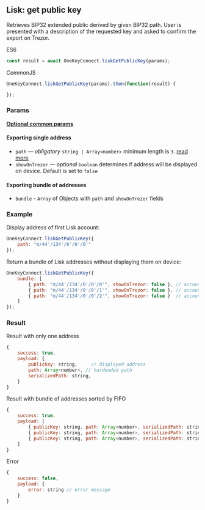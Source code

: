 ## Lisk: get public key
Retrieves BIP32 extended public derived by given BIP32 path.
User is presented with a description of the requested key and asked to confirm the export on Trezor.

ES6
```javascript
const result = await OneKeyConnect.liskGetPublicKey(params);
```

CommonJS
```javascript
OneKeyConnect.liskGetPublicKey(params).then(function(result) {

});
```

### Params
[****Optional common params****](./commonParams)
#### Exporting single address
* `path` — *obligatory* `string | Array<number>` minimum length is `3`. [read more](./path)
* `showOnTrezor` — *optional* `boolean` determines if address will be displayed on device. Default is set to `false`

#### Exporting bundle of addresses
* `bundle` - `Array` of Objects with `path` and `showOnTrezor` fields

### Example
Display address of first Lisk account:
```javascript
OneKeyConnect.liskGetPublicKey({
    path: "m/44'/134'/0'/0'/0'"
});
```
Return a bundle of Lisk addresses without displaying them on device:
```javascript
OneKeyConnect.liskGetPublicKey({
    bundle: [
        { path: "m/44'/134'/0'/0'/0'", showOnTrezor: false }, // account 1
        { path: "m/44'/134'/0'/0'/1'", showOnTrezor: false }, // account 2
        { path: "m/44'/134'/0'/0'/2'", showOnTrezor: false }  // account 3
    ]
});
```

### Result
Result with only one address
```javascript
{
    success: true,
    payload: {
        publicKey: string,     // displayed address
        path: Array<number>, // hardended path
        serializedPath: string,
    }
}
```
Result with bundle of addresses sorted by FIFO
```javascript
{
    success: true,
    payload: [
        { publicKey: string, path: Array<number>, serializedPath: string }, // account 1
        { publicKey: string, path: Array<number>, serializedPath: string }, // account 2
        { publicKey: string, path: Array<number>, serializedPath: string }  // account 3
    ]
}
```
Error
```javascript
{
    success: false,
    payload: {
        error: string // error message
    }
}
```
